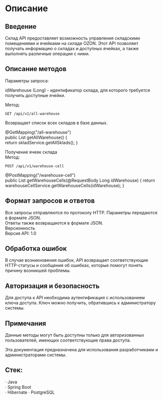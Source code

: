 # Описание  

## Введение


Склад API предоставляет возможность управления складскими помещениями и ячейками на складе OZON. Этот API позволяет получать информацию о складах и доступных ячейках, а также выполнять различные операции с ними.

## Описание методов  


Параметры запроса:

idWarehouse (Long) - идентификатор склада, для которого требуется получить доступные ячейки.    

Метод:  

    GET /api/v1/all-warehouse

Возвращает список всех складов в базе данных.  

@GetMapping("/all-warehouse")   
public List<SkladEntity> getAllWarehouse() {    
return skladService.getAllSklads(); 
}   

Получение ячеек склада  
Метод:  

    POST /api/v1/warehouse-cell

@PostMapping("/warehouse-cell")  
public List<WarehouseCellEntity> getWarehouseCells(@RequestBody Long idWarehouse) { 
return warehouseCellService.getWarehouseCells(idWarehouse); 
}   

## Формат запросов и ответов   
Все запросы отправляются по протоколу HTTP. 
Параметры передаются в формате JSON.    
Ответы также возвращаются в формате JSON.   
Версионность    
Версия API: 1.0 
    
## Обработка ошибок    
В случае возникновения ошибок, API возвращает соответствующие HTTP-статусы и сообщения об ошибках, которые помогут понять причину возникшей проблемы.
    
## Авторизация и безопасность  
Для доступа к API необходима аутентификация с использованием ключа доступа. Ключ можно получить, обратившись к администратору системы.
    
## Примечания      
Данные методы могут быть доступны только для авторизованных пользователей, имеющих соответствующие права доступа.
    
Эта документация предназначена для использования разработчиками и администраторами системы.


## Стек:   
· Java   
· Spring Boot    
· Hibernate
· PostgreSQL    
    
    